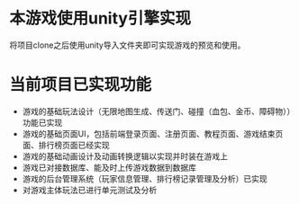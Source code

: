 # 本游戏使用unity引擎实现

将项目clone之后使用unity导入文件夹即可实现游戏的预览和使用。

# 当前项目已实现功能

- 游戏的基础玩法设计（无限地图生成、传送门、碰撞（血包、金币、障碍物））功能已实现
- 游戏的基础页面UI，包括前端登录页面、注册页面、教程页面、游戏结束页面、排行榜页面已经实现
- 游戏的基础动画设计及动画转换逻辑以实现并时装在游戏上
- 游戏已对接数据库、能及时上传游戏数据到数据库
- 游戏的后台管理系统（玩家信息管理、排行榜记录管理及分析）已实现
- 对游戏主体玩法已进行单元测试及分析